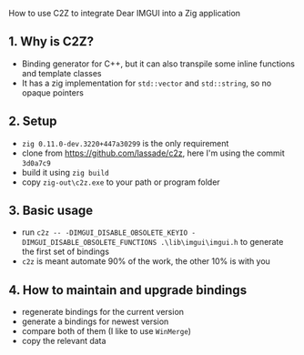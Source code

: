 How to use C2Z to integrate Dear IMGUI into a Zig application

## 1. Why is C2Z?

- Binding generator for C++, but it can also transpile some inline functions and template classes
- It has a zig implementation for `std::vector` and `std::string`, so no opaque pointers

## 2. Setup

- `zig 0.11.0-dev.3220+447a30299` is the only requirement
- clone from https://github.com/lassade/c2z, here I'm using the commit `3d0a7c9`
- build it using `zig build`
- copy `zig-out\c2z.exe` to your path or program folder

## 3. Basic usage

- run `c2z -- -DIMGUI_DISABLE_OBSOLETE_KEYIO -DIMGUI_DISABLE_OBSOLETE_FUNCTIONS .\lib\imgui\imgui.h` to generate the first set of bindings
- `c2z` is meant automate 90% of the work, the other 10% is with you

## 4. How to maintain and upgrade bindings

- regenerate bindings for the current version
- generate a bindings for newest version
- compare both of them (I like to use `WinMerge`)
- copy the relevant data
